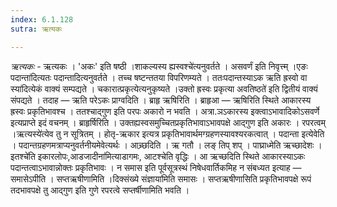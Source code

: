 ```yaml
---
index: 6.1.128
sutra: ऋत्यकः

---
```

_ऋत्यकः_ - ऋत्यकः । 'अकः' इति षष्ठी ।शाकल्यस्य ह्यस्वश्चे॑त्यनुवर्तते । असवर्णं इति निवृत्त्म् ।एङः पदान्ता॑दित्यतः पदान्तादित्यनुवर्तते । तच्च षष्टन्ततया विपरिणम्यते । ततःपदान्तस्याऽक ऋति ह्रस्वो वा स्या॑दित्येकं वाक्यं सम्पद्यते । चकारात्प्रकृत्येत्यनुकृष्यते ।उक्तो ह्रस्वः प्रकृत्या अवतिष्ठते॑ इति द्वितीयं वाक्यं संपद्यते । तदाह — ऋति परेऽकः प्राग्वदिति । ब्राहृ ऋषिरिति । ब्राहृआ — ऋषिरिति स्थिते आकारस्य ह्रस्वः प्रकृतिभावश्च । ततश्चाद्गुण इति परपः अकारो न भवति । अत्रा.ञऽकारस्य इक्त्वाऽभावादिकोऽसवर्णे इत्यप्राप्ते इदं वचनम् । ब्राहृर्षिरिति । उक्तह्यस्वसमुच्चितप्रकृतिभावाऽभावपक्षे आद्गुण इति अकारः । रपरत्वम् ।ऋत्यस्ये॑त्येव तु न सूत्रितम् । होतृ-ऋकार इत्यत्र प्रकृतिभावार्थमग्ग्रहणस्यावश्यरकत्वात् । पदान्ता इत्येवेति । पदान्तग्रहणमत्राप्यनुवर्तनीयमेवेत्यर्थः । आच्र्छदिति । ऋ गतौ । लङ् तिप् शप् । पाघ्राध्मेति ऋच्छादेशः ।इतश्चे॑ति इकारलोपः,आडजादीना॑मित्याडागमः, आटश्चेति वृद्धिः । आ ऋच्छदिति स्थिते आकारस्याऽकः पदान्तत्वाऽभावान्नोक्तः प्रकृतिभावः । न समास इति पूर्वसूत्रस्थं निषेधवार्तिकमिह न संबध्यत इत्याह — समासेऽपीति । सप्तऋषीणामिति ।दिक्संख्ये संज्ञाया॑मिति समासः । सप्तऋषीणासिति प्रकृतिभावपक्षे रूपं तदभावपक्षे तु आद्गुण इति गुणे रपरत्वे सप्तर्षीणामिति भवति । 